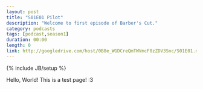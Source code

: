 ```yaml
---
layout: post
title: "S01E01 Pilot"
description: "Welcome to first episode of Barber's Cut."
category: podcasts
tags: [podcast,season1]
duration: 00:00
length: 0
link: http://googledrive.com/host/0B8e_WGDCreQmTWVmcF8zZDV3Snc/S01E01.mp3
---
```

{% include JB/setup %}

Hello, World! This is a test page! :3
